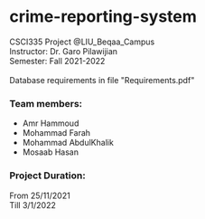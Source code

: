 # crime-reporting-system

CSCI335 Project @LIU_Beqaa_Campus <br>
Instructor: Dr. Garo Pilawijian <br>
Semester: Fall 2021-2022 <br>
<br>
Database requirements in file "Requirements.pdf"

### Team members:
- Amr Hammoud
- Mohammad Farah
- Mohammad AbdulKhalik
- Mosaab Hasan

### Project Duration:
  From 25/11/2021 <br>
  Till 3/1/2022
